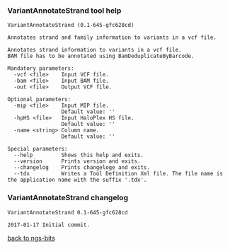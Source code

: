 ### VariantAnnotateStrand tool help
	VariantAnnotateStrand (0.1-645-gfc628cd)
	
	Annotates strand and family information to variants in a vcf file.
	
	Annotates strand information to variants in a vcf file.
	BAM file has to be annotated using BamDeduplicateByBarcode.
	
	Mandatory parameters:
	  -vcf <file>    Input VCF file.
	  -bam <file>    Input BAM file.
	  -out <file>    Output VCF file.
	
	Optional parameters:
	  -mip <file>    Input MIP file.
	                 Default value: ''
	  -hpHS <file>   Input HaloPlex HS file.
	                 Default value: ''
	  -name <string> Column name.
	                 Default value: ''
	
	Special parameters:
	  --help         Shows this help and exits.
	  --version      Prints version and exits.
	  --changelog    Prints changeloge and exits.
	  --tdx          Writes a Tool Definition Xml file. The file name is the application name with the suffix '.tdx'.
	
### VariantAnnotateStrand changelog
	VariantAnnotateStrand 0.1-645-gfc628cd
	
	2017-01-17 Initial commit.
[back to ngs-bits](https://github.com/imgag/ngs-bits)